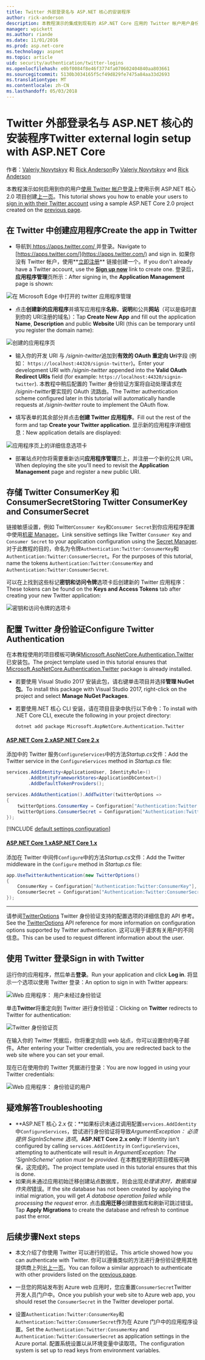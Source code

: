```yaml
---
title: Twitter 外部登录名与 ASP.NET 核心的安装程序
author: rick-anderson
description: 本教程演示的集成到现有的 ASP.NET Core 应用的 Twitter 帐户用户身份验证。
manager: wpickett
ms.author: riande
ms.date: 11/01/2016
ms.prod: asp.net-core
ms.technology: aspnet
ms.topic: article
uid: security/authentication/twitter-logins
ms.openlocfilehash: e0bf0084f8e46f3774fa070602404840aa803661
ms.sourcegitcommit: 5130b3034165f5cf49d829fe7475a84aa33d2693
ms.translationtype: MT
ms.contentlocale: zh-CN
ms.lasthandoff: 05/03/2018
---
```

# <a name="twitter-external-login-setup-with-aspnet-core"></a><span data-ttu-id="eef3a-103">Twitter 外部登录名与 ASP.NET 核心的安装程序</span><span class="sxs-lookup"><span data-stu-id="eef3a-103">Twitter external login setup with ASP.NET Core</span></span>

<span data-ttu-id="eef3a-104">作者：[Valeriy Novytskyy](https://github.com/01binary) 和 [Rick Anderson](https://twitter.com/RickAndMSFT)</span><span class="sxs-lookup"><span data-stu-id="eef3a-104">By [Valeriy Novytskyy](https://github.com/01binary) and [Rick Anderson](https://twitter.com/RickAndMSFT)</span></span>

<span data-ttu-id="eef3a-105">本教程演示如何启用到你的用户[使用 Twitter 帐户登录](https://dev.twitter.com/web/sign-in/desktop-browser)上使用示例 ASP.NET 核心 2.0 项目创建[上一页](xref:security/authentication/social/index)。</span><span class="sxs-lookup"><span data-stu-id="eef3a-105">This tutorial shows you how to enable your users to [sign in with their Twitter account](https://dev.twitter.com/web/sign-in/desktop-browser) using a sample ASP.NET Core 2.0 project created on the [previous page](xref:security/authentication/social/index).</span></span>

## <a name="create-the-app-in-twitter"></a><span data-ttu-id="eef3a-106">在 Twitter 中创建应用程序</span><span class="sxs-lookup"><span data-stu-id="eef3a-106">Create the app in Twitter</span></span>

* <span data-ttu-id="eef3a-107">导航到[ https://apps.twitter.com/ ](https://apps.twitter.com/)并登录。</span><span class="sxs-lookup"><span data-stu-id="eef3a-107">Navigate to [https://apps.twitter.com/](https://apps.twitter.com/) and sign in.</span></span> <span data-ttu-id="eef3a-108">如果你没有 Twitter 帐户，使用**[立即注册](https://twitter.com/signup)** 链接创建一个。</span><span class="sxs-lookup"><span data-stu-id="eef3a-108">If you don't already have a Twitter account, use the **[Sign up now](https://twitter.com/signup)** link to create one.</span></span> <span data-ttu-id="eef3a-109">登录后，**应用程序管理**页所示：</span><span class="sxs-lookup"><span data-stu-id="eef3a-109">After signing in, the **Application Management** page is shown:</span></span>

![在 Microsoft Edge 中打开的 twitter 应用程序管理](index/_static/TwitterAppManage.png)

* <span data-ttu-id="eef3a-111">点击**创建新的应用程序**并填写应用程序**名称**，**说明**和公共**网站**（可以是临时直到你的 URI注册的域名）：</span><span class="sxs-lookup"><span data-stu-id="eef3a-111">Tap **Create New App** and fill out the application **Name**, **Description** and public **Website** URI (this can be temporary until you register the domain name):</span></span>

![创建的应用程序页](index/_static/TwitterCreate.png)

* <span data-ttu-id="eef3a-113">输入你的开发 URI 与 */signin-twitter*追加到**有效的 OAuth 重定向 Uri**字段 (例如： `https://localhost:44320/signin-twitter`)。</span><span class="sxs-lookup"><span data-stu-id="eef3a-113">Enter your development URI with */signin-twitter* appended into the **Valid OAuth Redirect URIs** field (for example: `https://localhost:44320/signin-twitter`).</span></span> <span data-ttu-id="eef3a-114">本教程中稍后配置的 Twitter 身份验证方案将自动处理请求在 */signin-twitter*要实现的 OAuth 流路由。</span><span class="sxs-lookup"><span data-stu-id="eef3a-114">The Twitter authentication scheme configured later in this tutorial will automatically handle requests at */signin-twitter* route to implement the OAuth flow.</span></span>

* <span data-ttu-id="eef3a-115">填写表单的其余部分并点击**创建 Twitter 应用程序**。</span><span class="sxs-lookup"><span data-stu-id="eef3a-115">Fill out the rest of the form and tap **Create your Twitter application**.</span></span> <span data-ttu-id="eef3a-116">显示新的应用程序详细信息：</span><span class="sxs-lookup"><span data-stu-id="eef3a-116">New application details are displayed:</span></span>

![应用程序页上的详细信息选项卡](index/_static/TwitterAppDetails.png)

* <span data-ttu-id="eef3a-118">部署站点时你将需要重新访问**应用程序管理**页上，并注册一个新的公共 URI。</span><span class="sxs-lookup"><span data-stu-id="eef3a-118">When deploying the site you'll need to revisit the **Application Management** page and register a new public URI.</span></span>

## <a name="storing-twitter-consumerkey-and-consumersecret"></a><span data-ttu-id="eef3a-119">存储 Twitter ConsumerKey 和 ConsumerSecret</span><span class="sxs-lookup"><span data-stu-id="eef3a-119">Storing Twitter ConsumerKey and ConsumerSecret</span></span>

<span data-ttu-id="eef3a-120">链接敏感设置，例如 Twitter`Consumer Key`和`Consumer Secret`到你应用程序配置中使用[机密 Manager](xref:security/app-secrets)。</span><span class="sxs-lookup"><span data-stu-id="eef3a-120">Link sensitive settings like Twitter `Consumer Key` and `Consumer Secret` to your application configuration using the [Secret Manager](xref:security/app-secrets).</span></span> <span data-ttu-id="eef3a-121">对于此教程的目的，命名为令牌`Authentication:Twitter:ConsumerKey`和`Authentication:Twitter:ConsumerSecret`。</span><span class="sxs-lookup"><span data-stu-id="eef3a-121">For the purposes of this tutorial, name the tokens `Authentication:Twitter:ConsumerKey` and `Authentication:Twitter:ConsumerSecret`.</span></span>

<span data-ttu-id="eef3a-122">可以在上找到这些标记**密钥和访问令牌**选项卡后创建新的 Twitter 应用程序：</span><span class="sxs-lookup"><span data-stu-id="eef3a-122">These tokens can be found on the **Keys and Access Tokens** tab after creating your new Twitter application:</span></span>

![密钥和访问令牌的选项卡](index/_static/TwitterKeys.png)

## <a name="configure-twitter-authentication"></a><span data-ttu-id="eef3a-124">配置 Twitter 身份验证</span><span class="sxs-lookup"><span data-stu-id="eef3a-124">Configure Twitter Authentication</span></span>

<span data-ttu-id="eef3a-125">在本教程使用的项目模板可确保[Microsoft.AspNetCore.Authentication.Twitter](https://www.nuget.org/packages/Microsoft.AspNetCore.Authentication.Twitter)已安装包。</span><span class="sxs-lookup"><span data-stu-id="eef3a-125">The project template used in this tutorial ensures that [Microsoft.AspNetCore.Authentication.Twitter](https://www.nuget.org/packages/Microsoft.AspNetCore.Authentication.Twitter) package is already installed.</span></span>

* <span data-ttu-id="eef3a-126">若要使用 Visual Studio 2017 安装此包，请右键单击项目并选择**管理 NuGet 包**。</span><span class="sxs-lookup"><span data-stu-id="eef3a-126">To install this package with Visual Studio 2017, right-click on the project and select **Manage NuGet Packages**.</span></span>
* <span data-ttu-id="eef3a-127">若要使用.NET 核心 CLI 安装，请在项目目录中执行以下命令：</span><span class="sxs-lookup"><span data-stu-id="eef3a-127">To install with .NET Core CLI, execute the following in your project directory:</span></span>

   `dotnet add package Microsoft.AspNetCore.Authentication.Twitter`

#### <a name="aspnet-core-2xtabaspnetcore2x"></a>[<span data-ttu-id="eef3a-128">ASP.NET Core 2.x</span><span class="sxs-lookup"><span data-stu-id="eef3a-128">ASP.NET Core 2.x</span></span>](#tab/aspnetcore2x/)
<span data-ttu-id="eef3a-129">添加中的 Twitter 服务`ConfigureServices`中的方法*Startup.cs*文件：</span><span class="sxs-lookup"><span data-stu-id="eef3a-129">Add the Twitter service in the `ConfigureServices` method in *Startup.cs* file:</span></span>

```csharp
services.AddIdentity<ApplicationUser, IdentityRole>()
        .AddEntityFrameworkStores<ApplicationDbContext>()
        .AddDefaultTokenProviders();

services.AddAuthentication().AddTwitter(twitterOptions =>
{
    twitterOptions.ConsumerKey = Configuration["Authentication:Twitter:ConsumerKey"];
    twitterOptions.ConsumerSecret = Configuration["Authentication:Twitter:ConsumerSecret"];
});
```

[!INCLUDE [default settings configuration](includes/default-settings.md)]

#### <a name="aspnet-core-1xtabaspnetcore1x"></a>[<span data-ttu-id="eef3a-130">ASP.NET Core 1.x</span><span class="sxs-lookup"><span data-stu-id="eef3a-130">ASP.NET Core 1.x</span></span>](#tab/aspnetcore1x/)
<span data-ttu-id="eef3a-131">添加在 Twitter 中间件`Configure`中的方法*Startup.cs*文件：</span><span class="sxs-lookup"><span data-stu-id="eef3a-131">Add the Twitter middleware in the `Configure` method in *Startup.cs* file:</span></span>

```csharp
app.UseTwitterAuthentication(new TwitterOptions()
{
    ConsumerKey = Configuration["Authentication:Twitter:ConsumerKey"],
    ConsumerSecret = Configuration["Authentication:Twitter:ConsumerSecret"]
});
```

* * *
<span data-ttu-id="eef3a-132">请参阅[TwitterOptions](/dotnet/api/microsoft.aspnetcore.builder.twitteroptions) Twitter 身份验证支持的配置选项的详细信息的 API 参考。</span><span class="sxs-lookup"><span data-stu-id="eef3a-132">See the [TwitterOptions](/dotnet/api/microsoft.aspnetcore.builder.twitteroptions) API reference for more information on configuration options supported by Twitter authentication.</span></span> <span data-ttu-id="eef3a-133">这可以用于请求有关用户的不同信息。</span><span class="sxs-lookup"><span data-stu-id="eef3a-133">This can be used to request different information about the user.</span></span>

## <a name="sign-in-with-twitter"></a><span data-ttu-id="eef3a-134">使用 Twitter 登录</span><span class="sxs-lookup"><span data-stu-id="eef3a-134">Sign in with Twitter</span></span>

<span data-ttu-id="eef3a-135">运行你的应用程序，然后单击**登录**。</span><span class="sxs-lookup"><span data-stu-id="eef3a-135">Run your application and click **Log in**.</span></span> <span data-ttu-id="eef3a-136">将显示一个选项以使用 Twitter 登录：</span><span class="sxs-lookup"><span data-stu-id="eef3a-136">An option to sign in with Twitter appears:</span></span>

![Web 应用程序： 用户未经过身份验证](index/_static/DoneTwitter.png)

<span data-ttu-id="eef3a-138">单击**Twitter**将重定向到 Twitter 进行身份验证：</span><span class="sxs-lookup"><span data-stu-id="eef3a-138">Clicking on **Twitter** redirects to Twitter for authentication:</span></span>

![Twitter 身份验证页](index/_static/TwitterLogin.png)

<span data-ttu-id="eef3a-140">在输入你的 Twitter 凭据后，你将重定向回 web 站点，你可以设置你的电子邮件。</span><span class="sxs-lookup"><span data-stu-id="eef3a-140">After entering your Twitter credentials, you are redirected back to the web site where you can set your email.</span></span>

<span data-ttu-id="eef3a-141">现在已在使用你的 Twitter 凭据进行登录：</span><span class="sxs-lookup"><span data-stu-id="eef3a-141">You are now logged in using your Twitter credentials:</span></span>

![Web 应用程序： 身份验证的用户](index/_static/Done.png)

## <a name="troubleshooting"></a><span data-ttu-id="eef3a-143">疑难解答</span><span class="sxs-lookup"><span data-stu-id="eef3a-143">Troubleshooting</span></span>

* <span data-ttu-id="eef3a-144">**ASP.NET 核心 2.x 仅：**如果标识未通过调用配置`services.AddIdentity`中`ConfigureServices`，尝试进行身份验证将导致*ArgumentException： 必须提供 SignInScheme 选项*。</span><span class="sxs-lookup"><span data-stu-id="eef3a-144">**ASP.NET Core 2.x only:** If Identity isn't configured by calling `services.AddIdentity` in `ConfigureServices`, attempting to authenticate will result in *ArgumentException: The 'SignInScheme' option must be provided*.</span></span> <span data-ttu-id="eef3a-145">在本教程使用的项目模板可确保，这完成的。</span><span class="sxs-lookup"><span data-stu-id="eef3a-145">The project template used in this tutorial ensures that this is done.</span></span>
* <span data-ttu-id="eef3a-146">如果尚未通过应用初始迁移创建站点数据库，则会出现*处理请求时，数据库操作失败*错误。</span><span class="sxs-lookup"><span data-stu-id="eef3a-146">If the site database has not been created by applying the initial migration, you will get *A database operation failed while processing the request* error.</span></span> <span data-ttu-id="eef3a-147">点击**应用迁移**创建数据库和刷新可跳过错误。</span><span class="sxs-lookup"><span data-stu-id="eef3a-147">Tap **Apply Migrations** to create the database and refresh to continue past the error.</span></span>

## <a name="next-steps"></a><span data-ttu-id="eef3a-148">后续步骤</span><span class="sxs-lookup"><span data-stu-id="eef3a-148">Next steps</span></span>

* <span data-ttu-id="eef3a-149">本文介绍了你使用 Twitter 可以进行的验证。</span><span class="sxs-lookup"><span data-stu-id="eef3a-149">This article showed how you can authenticate with Twitter.</span></span> <span data-ttu-id="eef3a-150">你可以遵循类似的方法进行身份验证使用其他提供商上列出[上一页](xref:security/authentication/social/index)。</span><span class="sxs-lookup"><span data-stu-id="eef3a-150">You can follow a similar approach to authenticate with other providers listed on the [previous page](xref:security/authentication/social/index).</span></span>

* <span data-ttu-id="eef3a-151">一旦您的网站发布到 Azure web 应用时，您应重置`ConsumerSecret`Twitter 开发人员门户中。</span><span class="sxs-lookup"><span data-stu-id="eef3a-151">Once you publish your web site to Azure web app, you should reset the `ConsumerSecret` in the Twitter developer portal.</span></span>

* <span data-ttu-id="eef3a-152">设置`Authentication:Twitter:ConsumerKey`和`Authentication:Twitter:ConsumerSecret`作为在 Azure 门户中的应用程序设置。</span><span class="sxs-lookup"><span data-stu-id="eef3a-152">Set the `Authentication:Twitter:ConsumerKey` and `Authentication:Twitter:ConsumerSecret` as application settings in the Azure portal.</span></span> <span data-ttu-id="eef3a-153">配置系统设置以从环境变量中读取项。</span><span class="sxs-lookup"><span data-stu-id="eef3a-153">The configuration system is set up to read keys from environment variables.</span></span>

